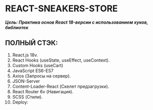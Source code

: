 # REACT-SNEAKERS-STORE

***Цель: Практика основ React 18-версии с использованием хуков, библиотек***

## ПОЛНЫЙ СТЭК:
1. React.js 18v.
2. React Hooks (useState, useEffect, useContext).
3. Custom Hooks (useCart)
4. JavaScript ES6-ES7
5. Axios (Запросы на сервер).
6. JSON-Server
7. Content-Loader-React (Скелет предзагрузки).
8. React Router 6v (Навигация).
9. SCSS (Стили).
10. Deploy: 





